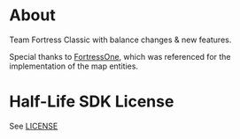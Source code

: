 About
======================

Team Fortress Classic with balance changes & new features.  

Special thanks to [FortressOne](https://www.fortressone.org/), which was referenced for the implementation of the map entities.  

Half-Life SDK License
======================

See [LICENSE](LICENSE)

